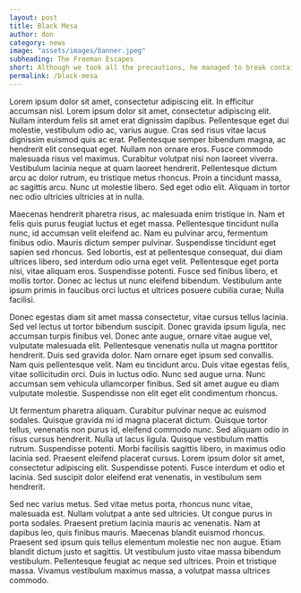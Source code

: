 ```yaml
---
layout: post
title: Black Mesa
author: don
category: news
image: "assets/images/banner.jpeg"
subheading: The Freeman Escapes
short: Although we took all the precautions, he managed to break containment...
permalink: /black-mesa
---
```



Lorem ipsum dolor sit amet, consectetur adipiscing elit. In efficitur accumsan nisl. Lorem ipsum dolor sit amet, consectetur adipiscing elit. Nullam interdum felis sit amet erat dignissim dapibus. Pellentesque eget dui molestie, vestibulum odio ac, varius augue. Cras sed risus vitae lacus dignissim euismod quis ac erat. Pellentesque semper bibendum magna, ac hendrerit elit consequat eget. Nullam non ornare eros. Fusce commodo malesuada risus vel maximus. Curabitur volutpat nisi non laoreet viverra. Vestibulum lacinia neque at quam laoreet hendrerit. Pellentesque dictum arcu ac dolor rutrum, eu tristique metus rhoncus. Proin a tincidunt massa, ac sagittis arcu. Nunc ut molestie libero. Sed eget odio elit. Aliquam in tortor nec odio ultricies ultricies at in nulla.

Maecenas hendrerit pharetra risus, ac malesuada enim tristique in. Nam et felis quis purus feugiat luctus et eget massa. Pellentesque tincidunt nulla nunc, id accumsan velit eleifend ac. Nam eu pulvinar arcu, fermentum finibus odio. Mauris dictum semper pulvinar. Suspendisse tincidunt eget sapien sed rhoncus. Sed lobortis, est at pellentesque consequat, dui diam ultrices libero, sed interdum odio urna eget velit. Pellentesque eget porta nisi, vitae aliquam eros. Suspendisse potenti. Fusce sed finibus libero, et mollis tortor. Donec ac lectus ut nunc eleifend bibendum. Vestibulum ante ipsum primis in faucibus orci luctus et ultrices posuere cubilia curae; Nulla facilisi.

Donec egestas diam sit amet massa consectetur, vitae cursus tellus lacinia. Sed vel lectus ut tortor bibendum suscipit. Donec gravida ipsum ligula, nec accumsan turpis finibus vel. Donec ante augue, ornare vitae augue vel, vulputate malesuada elit. Pellentesque venenatis nulla ut magna porttitor hendrerit. Duis sed gravida dolor. Nam ornare eget ipsum sed convallis. Nam quis pellentesque velit. Nam eu tincidunt arcu. Duis vitae egestas felis, vitae sollicitudin orci. Duis in luctus odio. Nunc sed augue urna. Nunc accumsan sem vehicula ullamcorper finibus. Sed sit amet augue eu diam vulputate molestie. Suspendisse non elit eget elit condimentum rhoncus.

Ut fermentum pharetra aliquam. Curabitur pulvinar neque ac euismod sodales. Quisque gravida mi id magna placerat dictum. Quisque tortor tellus, venenatis non purus id, eleifend commodo nunc. Sed aliquam odio in risus cursus hendrerit. Nulla ut lacus ligula. Quisque vestibulum mattis rutrum. Suspendisse potenti. Morbi facilisis sagittis libero, in maximus odio lacinia sed. Praesent eleifend placerat cursus. Lorem ipsum dolor sit amet, consectetur adipiscing elit. Suspendisse potenti. Fusce interdum et odio et lacinia. Sed suscipit dolor eleifend erat venenatis, in vestibulum sem hendrerit.

Sed nec varius metus. Sed vitae metus porta, rhoncus nunc vitae, malesuada est. Nullam volutpat a ante sed ultricies. Ut congue purus in porta sodales. Praesent pretium lacinia mauris ac venenatis. Nam at dapibus leo, quis finibus mauris. Maecenas blandit euismod rhoncus. Praesent sed ipsum quis tellus elementum molestie nec non augue. Etiam blandit dictum justo et sagittis. Ut vestibulum justo vitae massa bibendum vestibulum. Pellentesque feugiat ac neque sed ultrices. Proin et tristique massa. Vivamus vestibulum maximus massa, a volutpat massa ultrices commodo. 